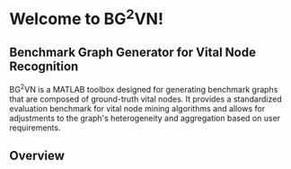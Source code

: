 # Welcome to BG<sup>2</sup>VN!
## Benchmark Graph Generator for Vital Node Recognition
BG<sup>2</sup>VN is a MATLAB toolbox designed for generating benchmark graphs that are composed of ground-truth vital nodes.
It provides a standardized evaluation benchmark for vital node mining algorithms and allows for adjustments to the graph's heterogeneity and aggregation
based on user requirements.
## Overview



